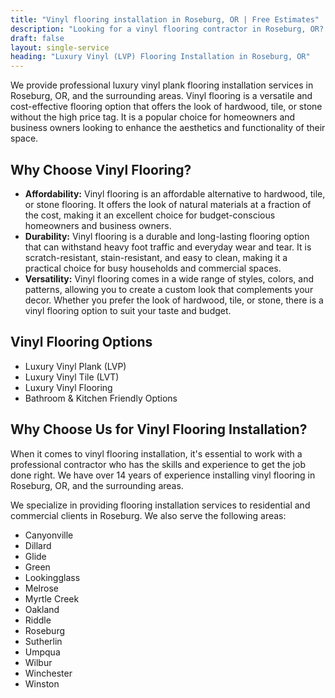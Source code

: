 ```yaml
---
title: "Vinyl flooring installation in Roseburg, OR | Free Estimates"
description: "Looking for a vinyl flooring contractor in Roseburg, OR? We do installation for hardwood, engineered, laminate, luxury vinyl in Roseburg, OR area."
draft: false
layout: single-service
heading: "Luxury Vinyl (LVP) Flooring Installation in Roseburg, OR"
---
```


We provide professional luxury vinyl plank flooring installation services in Roseburg, OR, and the surrounding areas. Vinyl flooring is a versatile and cost-effective flooring option that offers the look of hardwood, tile, or stone without the high price tag. It is a popular choice for homeowners and business owners looking to enhance the aesthetics and functionality of their space.

## Why Choose Vinyl Flooring?
- **Affordability:** Vinyl flooring is an affordable alternative to hardwood, tile, or stone flooring. It offers the look of natural materials at a fraction of the cost, making it an excellent choice for budget-conscious homeowners and business owners.
- **Durability:** Vinyl flooring is a durable and long-lasting flooring option that can withstand heavy foot traffic and everyday wear and tear. It is scratch-resistant, stain-resistant, and easy to clean, making it a practical choice for busy households and commercial spaces.
- **Versatility:** Vinyl flooring comes in a wide range of styles, colors, and patterns, allowing you to create a custom look that complements your decor. Whether you prefer the look of hardwood, tile, or stone, there is a vinyl flooring option to suit your taste and budget.

## Vinyl Flooring Options
- Luxury Vinyl Plank (LVP)
- Luxury Vinyl Tile (LVT)
- Luxury Vinyl Flooring
- Bathroom & Kitchen Friendly Options

## Why Choose Us for Vinyl Flooring Installation?
When it comes to vinyl flooring installation, it's essential to work with a professional contractor who has the skills and experience to get the job done right. We have over 14 years of experience installing vinyl flooring in Roseburg, OR, and the surrounding areas.

We specialize in providing flooring installation services to residential and commercial clients in Roseburg. We also serve the following areas:

- Canyonville
- Dillard
- Glide
- Green
- Lookingglass
- Melrose
- Myrtle Creek
- Oakland
- Riddle
- Roseburg
- Sutherlin
- Umpqua
- Wilbur
- Winchester
- Winston